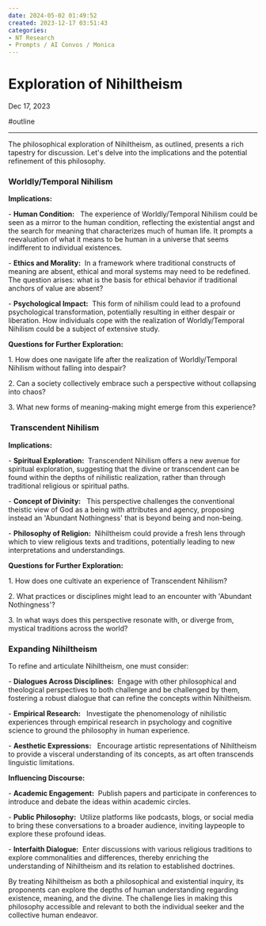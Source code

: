 ```yaml
---
date: 2024-05-02 01:49:52
created: 2023-12-17 03:51:43
categories:
- NT Research
- Prompts / AI Convos / Monica
---
```


# Exploration of Nihiltheism

Dec 17, 2023

#outline   

  

* * *

  

The philosophical exploration of Nihiltheism, as outlined, presents a rich tapestry for discussion. Let's delve into the implications and the potential refinement of this philosophy.

  

### Worldly/Temporal Nihilism

  

**Implications:**  

\- **Human Condition:**   The experience of Worldly/Temporal Nihilism could be seen as a mirror to the human condition, reflecting the existential angst and the search for meaning that characterizes much of human life. It prompts a reevaluation of what it means to be human in a universe that seems indifferent to individual existences.

\- **Ethics and Morality:**  In a framework where traditional constructs of meaning are absent, ethical and moral systems may need to be redefined. The question arises: what is the basis for ethical behavior if traditional anchors of value are absent?

\- **Psychological Impact:**  This form of nihilism could lead to a profound psychological transformation, potentially resulting in either despair or liberation. How individuals cope with the realization of Worldly/Temporal Nihilism could be a subject of extensive study.

  

**Questions for Further Exploration:**  

1\. How does one navigate life after the realization of Worldly/Temporal Nihilism without falling into despair?

2\. Can a society collectively embrace such a perspective without collapsing into chaos?

3\. What new forms of meaning-making might emerge from this experience?

  

###  Transcendent Nihilism

  

**Implications:**  

\- **Spiritual Exploration:**  Transcendent Nihilism offers a new avenue for spiritual exploration, suggesting that the divine or transcendent can be found within the depths of nihilistic realization, rather than through traditional religious or spiritual paths.

\- **Concept of Divinity:**   This perspective challenges the conventional theistic view of God as a being with attributes and agency, proposing instead an 'Abundant Nothingness' that is beyond being and non-being.

\- **Philosophy of Religion:**  Nihiltheism could provide a fresh lens through which to view religious texts and traditions, potentially leading to new interpretations and understandings.

  

**Questions for Further Exploration:**  

1\. How does one cultivate an experience of Transcendent Nihilism?

2\. What practices or disciplines might lead to an encounter with 'Abundant Nothingness'?

3\. In what ways does this perspective resonate with, or diverge from, mystical traditions across the world?

  

### Expanding Nihiltheism

  

To refine and articulate Nihiltheism, one must consider:

  

\- **Dialogues Across Disciplines:**  Engage with other philosophical and theological perspectives to both challenge and be challenged by them, fostering a robust dialogue that can refine the concepts within Nihiltheism.

\- **Empirical Research:**   Investigate the phenomenology of nihilistic experiences through empirical research in psychology and cognitive science to ground the philosophy in human experience.

\- **Aesthetic Expressions:**   Encourage artistic representations of Nihiltheism to provide a visceral understanding of its concepts, as art often transcends linguistic limitations.

  

**Influencing Discourse:**  

\- **Academic Engagement:**  Publish papers and participate in conferences to introduce and debate the ideas within academic circles.

\- **Public Philosophy:**  Utilize platforms like podcasts, blogs, or social media to bring these conversations to a broader audience, inviting laypeople to explore these profound ideas.

\- **Interfaith Dialogue:**  Enter discussions with various religious traditions to explore commonalities and differences, thereby enriching the understanding of Nihiltheism and its relation to established doctrines.

  

By treating Nihiltheism as both a philosophical and existential inquiry, its proponents can explore the depths of human understanding regarding existence, meaning, and the divine. The challenge lies in making this philosophy accessible and relevant to both the individual seeker and the collective human endeavor.
